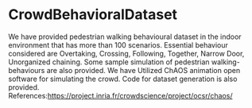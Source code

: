 # CrowdBehavioralDataset
We have provided pedestrian walking behavioural dataset in the indoor environment that has more than 100 scenarios. Essential behaviour considered are Overtaking, Crossing, Following, Together, Narrow Door, Unorganized chaining.
Some sample simulation of pedestrian walking-behaviours are also provided. 
We have Utilized ChAOS animation open software for simulating the crowd.
Code for dataset generation is also provided.  
References:https://project.inria.fr/crowdscience/project/ocsr/chaos/


